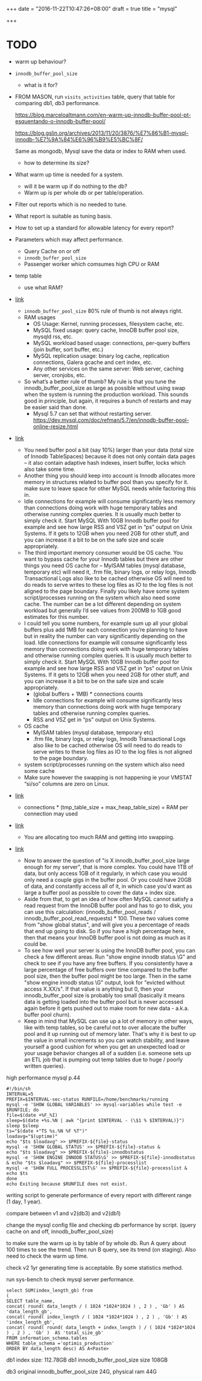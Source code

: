 +++
date = "2016-11-22T10:47:26+08:00"
draft = true
title = "mysql"

+++

# TODO
- warm up behaviour? 

- `innodb_buffer_pool_size`
  - what is it for?

- FROM MASON, run `visits_activities` table, query that table for comparing db1, db3 performance.

    https://blog.marceloaltmann.com/en-warm-up-innodb-buffer-pool-pt-esquentando-o-innodb-buffer-pool/

    https://blog.gslin.org/archives/2013/11/20/3876/%E7%86%B1-mysql-innodb-%E7%9A%84%E6%96%B9%E5%BC%8F/

    Same as mongodb, Mysql save the data or index to RAM when used.
  - how to determine its size?


- What warm up time is needed for a system.
  - will it be warm up if do nothing to the db?
  - Warm up is per whole db or per table/operation.

- Filter out reports which is no needed to tune.

- What report is suitable as tuning basis.

- How to set up a standard for allowable latency for every report?

- Parameters which may affect performance.
  - Query Cache on or off
  - `innodb_buffer_pool_size`
  - Passenger worker which comsumes high CPU or RAM

- temp table
  - use what RAM?

- [link](https://www.percona.com/blog/2015/06/02/80-ram-tune-innodb_buffer_pool_size/)
  - `innodb_buffer_pool_size` 80% rule of thumb is not always right.
  - RAM usages
    - OS Usage: Kernel, running processes, filesystem cache, etc.
    - MySQL fixed usage: query cache, InnoDB buffer pool size, mysqld rss, etc.
    - MySQL workload based usage: connections, per-query buffers (join buffer, sort buffer, etc.)
    - MySQL replication usage:  binary log cache, replication connections, Galera gcache and cert index, etc.
    - Any other services on the same server: Web server, caching server, cronjobs, etc.
  - So what’s a better rule of thumb?  My rule is that you tune the innodb_buffer_pool_size as large as possible without using swap when the system is running the production workload.  This sounds good in principle, but again, it requires a bunch of restarts and may be easier said than done.
    - Mysql 5.7 can set that without restarting server. https://dev.mysql.com/doc/refman/5.7/en/innodb-buffer-pool-online-resize.html

- [link](https://www.percona.com/blog/2007/11/03/choosing-innodb_buffer_pool_size/)
  -  You need buffer pool a bit (say 10%) larger than your data (total size of Innodb TableSpaces) because it does not only contain data pages – it also contain adaptive hash indexes, insert buffer, locks which also take some time.
  - Another thing you should keep into account is Innodb allocates more memory in structures related to buffer pool than you specify for it. make sure to leave space for other MySQL needs while factoring this in.
  -  Idle connections for example will consume significantly less memory than connections doing work with huge temporary tables and otherwise running complex queries. It is usually much better to simply check it. Start MySQL With 10GB Innodb buffer pool for example and see how large RSS and VSZ get in “ps” output on Unix Systems. If it gets to 12GB when you need 2GB for other stuff, and you can increase it a bit to be on the safe size and scale appropriately. 
  - The third important memory consumer would be OS cache. You want to bypass cache for your Innodb tables but there are other things you need OS cache for – MyISAM tables (mysql database, temporary etc) will need it, .frm file, binary logs, or relay logs, Innodb Transactional Logs also like to be cached otherwise OS will need to do reads to serve writes to these log files as IO to the log files is not aligned to the page boundary. Finally you likely have some system script/processes running on the system which also need some cache. The number can be a lot different depending on system workload but generally I’d see values from 200MB to 1GB good estimates for this number.
  - I could tell you some numbers, for example sum up all your global buffers plus add 1MB for each connection you’re planning to have but in reality the number can vary significantly depending on the load. Idle connections for example will consume significantly less memory than connections doing work with huge temporary tables and otherwise running complex queries. It is usually much better to simply check it. Start MySQL With 10GB Innodb buffer pool for example and see how large RSS and VSZ get in “ps” output on Unix Systems. If it gets to 12GB when you need 2GB for other stuff, and you can increase it a bit to be on the safe size and scale appropriately.
    - (global buffers + 1MB) * connections counts
    - Idle connections for example will consume significantly less memory than connections doing work with huge temporary tables and otherwise running complex queries.
    - RSS and VSZ get in “ps” output on Unix Systems.
  - OS cache
    - MyISAM tables (mysql database, temporary etc) 
    - .frm file, binary logs, or relay logs, Innodb Transactional Logs also like to be cached otherwise OS will need to do reads to serve writes to these log files as IO to the log files is not aligned to the page boundary. 
  - system script/processes running on the system which also need some cache
  - Make sure however the swapping is not happening ie your VMSTAT “si/so” columns are zero on Linux.

- [link](http://dba.stackexchange.com/questions/48659/finding-swap-causes-of-mysql)
  - connections * (tmp_table_size + max_heap_table_size) = RAM per connection may used

- [link](http://stackoverflow.com/questions/13381489/innodb-buffer-pool-size-on-mysql-with-db-bigger-than-ram)
  - You are allocating too much RAM and getting into swapping.

- [link](https://www.percona.com/forums/questions-discussions/mysql-and-percona-server/31575-2-questions-about-innodb_buffer_pool_size-parameter-on-rds)
  - Now to answer the question of "is X innodb_buffer_pool_size large enough for my server", that is more complex. You could have 1TB of data, but only access 1GB of it regularly, in which case you would only need a couple gigs in the buffer pool. Or you could have 20GB of data, and constantly access all of it, in which case you'd want as large a buffer pool as possible to cover the data + index size.
  - Aside from that, to get an idea of how often MySQL cannot satisfy a read request from the InnoDB buffer pool and has to go to disk, you can use this calculation: (innodb_buffer_pool_reads / innodb_buffer_pool_read_requests) * 100. These two values come from "show global status", and will give you a percentage of reads that end up going to disk. So if you have a high percentage here, then that means your InnoDB buffer pool is not doing as much as it could be.
  - To see how well your server is using the InnoDB buffer pool, you can check a few different areas. Run "show engine innodb status \G" and check to see if you have any free buffers. If you consistently have a large percentage of free buffers over time compared to the buffer pool size, then the buffer pool might be too large. Then in the same "show engine innodb status \G" output, look for "evicted without access X.XX/s". If that value is anything but 0, then your innodb_buffer_pool size is probably too small (basically it means data is getting loaded into the buffer pool but is never accessed again before it gets pushed out to make room for new data - a.k.a. buffer pool churn).
  - Keep in mind that MySQL can use up a lot of memory in other ways, like with temp tables, so be careful not to over allocate the buffer pool and it up running out of memory later. That's why it is best to up the value in small increments so you can watch stability, and leave yourself a good cushion for when you get an unexpected load or your usage behavior changes all of a sudden (i.e. someone sets up an ETL job that is pumping out temp tables due to huge / poorly written queries).


high performance mysql p.44

```
#!/bin/sh
INTERVAL=5
PREFIX=$INTERVAL-sec-status RUNFILE=/home/benchmarks/running
mysql -e 'SHOW GLOBAL VARIABLES' >> mysql-variables while test -e $RUNFILE; do
file=$(date +%F_%I)
sleep=$(date +%s.%N | awk "{print $INTERVAL - (\$1 % $INTERVAL)}")
sleep $sleep
ts="$(date +"TS %s.%N %F %T")"
loadavg="$(uptime)"
echo "$ts $loadavg" >> $PREFIX-${file}-status
mysql -e 'SHOW GLOBAL STATUS' >> $PREFIX-${file}-status &
echo "$ts $loadavg" >> $PREFIX-${file}-innodbstatus
mysql -e 'SHOW ENGINE INNODB STATUS\G' >> $PREFIX-${file}-innodbstatus & echo "$ts $loadavg" >> $PREFIX-${file}-processlist
mysql -e 'SHOW FULL PROCESSLIST\G' >> $PREFIX-${file}-processlist &
echo $ts
done
echo Exiting because $RUNFILE does not exist.
```

writing script to generate performance of every report with different range (1 day, 1 year).

compare between v1 and v2(db3) and v2(db1)

change the mysql config file and checking db performance by script. (query cache on and off, innodb_buffer_pool_size)

to make sure the warm up is by table of by whole db. Run A query about 100 times to see the trend. Then run B query, see its trend (on staging). Also need to check the warm up time.

check v2 1yr generating time is acceptable. By some statistics method.

run sys-bench to check mysql server performance.


```
select SUM(index_length_gb) from
(
SELECT table_name,
concat( round( data_length / ( 1024 *1024*1024 ) , 2 ) , 'Gb' ) AS 'data_length_gb',
concat( round( index_length / ( 1024 *1024*1024 ) , 2 ) , 'Gb' ) AS 'index_length_gb',
concat( round( round( data_length + index_length ) / ( 1024 *1024*1024 ) , 2 ) , 'Gb' )  AS 'total_size_gb'
FROM information_schema.tables
WHERE table_schema ='optimis_production'
ORDER BY data_length desc) AS A<Paste>
```

db1 index size: 112.78GB
db1 innodb_buffer_pool_size size 108GB

db3 original innodb_buffer_pool_size 24G, physical ram 44G
